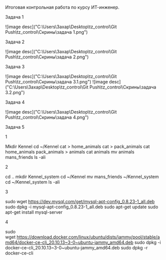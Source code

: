 Итоговая контрольная работа по курсу ИТ-инженер. 

Задача 1 

![image desc]("C:\Users\Захар\Desktop\tz_control\Git Push\tz_control\Скрины\задача 1.png")

Задача 2 

![image desc]("C:\Users\Захар\Desktop\tz_control\Git Push\tz_control\Скрины\задача 2.png")


Задача 3 

![image desc]("C:\Users\Захар\Desktop\tz_control\Git Push\tz_control\Скрины\задача 3.1.png")
![image desc]("C:\Users\Захар\Desktop\tz_control\Git Push\tz_control\Скрины\задача 3.2.png")

Задача 4  

![image desc]("C:\Users\Захар\Desktop\tz_control\Git Push\tz_control\Скрины\задача 4.png")


Задача 5 


1

Mkdir Kennel
cd ~/Kennel
cat > home_animals
cat > pack_animals
cat home_animals pack_animals > animals
cat animals
mv animals mans_friends
ls -ali

2

cd ..
mkdir Kennel_system
cd ~/Kennel
mv mans_friends ~/Kennel_system
cd ~/Kennel_system
ls -ali

3

sudo wget https://dev.mysql.com/get/mysql-apt-config_0.8.23-1_all.deb
sudo dpkg -i mysql-apt-config_0.8.23-1_all.deb
sudo apt-get update
sudo apt-get install mysql-server

4

sudo wget https://download.docker.com/linux/ubuntu/dists/jammy/pool/stable/amd64/docker-ce-cli_20.10.13~3-0~ubuntu-jammy_amd64.deb
sudo dpkg -i docker-ce-cli_20.10.13~3-0~ubuntu-jammy_amd64.deb
sudo dpkg -r docker-ce-cli
